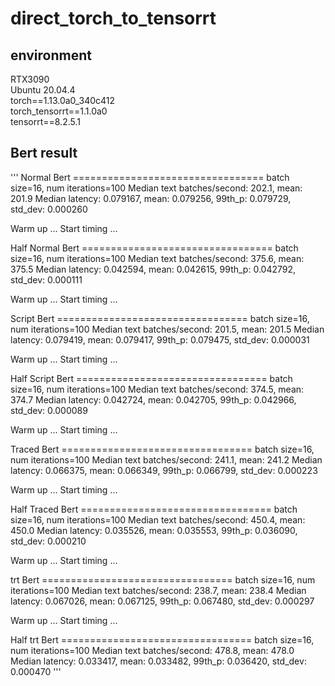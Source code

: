 # direct_torch_to_tensorrt

## environment
RTX3090  
Ubuntu 20.04.4  
torch==1.13.0a0_340c412  
torch_tensorrt==1.1.0a0  
tensorrt==8.2.5.1  

## Bert result
'''
Normal Bert =================================
batch size=16, num iterations=100
  Median text batches/second: 202.1, mean: 201.9
  Median latency: 0.079167, mean: 0.079256, 99th_p: 0.079729, std_dev: 0.000260

Warm up ...
Start timing ...

Half Normal Bert =================================
batch size=16, num iterations=100
  Median text batches/second: 375.6, mean: 375.5
  Median latency: 0.042594, mean: 0.042615, 99th_p: 0.042792, std_dev: 0.000111

Warm up ...
Start timing ...

Script Bert =================================
batch size=16, num iterations=100
  Median text batches/second: 201.5, mean: 201.5
  Median latency: 0.079419, mean: 0.079417, 99th_p: 0.079475, std_dev: 0.000031

Warm up ...
Start timing ...

Half Script Bert =================================
batch size=16, num iterations=100
  Median text batches/second: 374.5, mean: 374.7
  Median latency: 0.042724, mean: 0.042705, 99th_p: 0.042966, std_dev: 0.000089

Warm up ...
Start timing ...

Traced Bert =================================
batch size=16, num iterations=100
  Median text batches/second: 241.1, mean: 241.2
  Median latency: 0.066375, mean: 0.066349, 99th_p: 0.066799, std_dev: 0.000223

Warm up ...
Start timing ...

Half Traced Bert =================================
batch size=16, num iterations=100
  Median text batches/second: 450.4, mean: 450.0
  Median latency: 0.035526, mean: 0.035553, 99th_p: 0.036090, std_dev: 0.000210

Warm up ...
Start timing ...

trt Bert =================================
batch size=16, num iterations=100
  Median text batches/second: 238.7, mean: 238.4
  Median latency: 0.067026, mean: 0.067125, 99th_p: 0.067480, std_dev: 0.000297

Warm up ...
Start timing ...

Half trt Bert =================================
batch size=16, num iterations=100
  Median text batches/second: 478.8, mean: 478.0
  Median latency: 0.033417, mean: 0.033482, 99th_p: 0.036420, std_dev: 0.000470
'''
